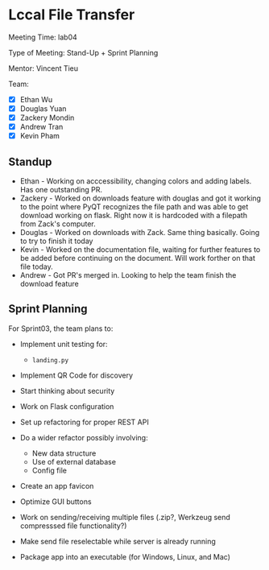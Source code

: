 # Lccal File Transfer #


Meeting Time: lab04

Type of Meeting: Stand-Up + Sprint Planning

Mentor: Vincent Tieu

Team: 
- [x] Ethan Wu
- [x] Douglas Yuan 
- [x] Zackery Mondin
- [x] Andrew Tran 
- [x] Kevin Pham

## Standup ##
- Ethan - Working on acccessibility, changing colors and adding labels. Has one outstanding PR.
- Zackery - Worked on downloads feature with douglas and got it working to the point where PyQT recognizes the file path and was able to get download working on flask. Right now it is hardcoded with a filepath from Zack's computer.
- Douglas - Worked on downloads with Zack. Same thing basically. Going to try to finish it today
- Kevin - Worked on the documentation file, waiting for further features to be added before continuing on the document. Will work forther on that file today.
- Andrew - Got PR's merged in. Looking to help the team finish the download feature


## Sprint Planning ##
For Sprint03, the team plans to:

- Implement unit testing for:
  - `landing.py`

- Implement QR Code for discovery

- Start thinking about security

- Work on Flask configuration

- Set up refactoring for proper REST API

- Do a wider refactor possibly involving:
  - New data structure
  - Use of external database
  - Config file

- Create an app favicon

- Optimize GUI buttons

- Work on sending/receiving multiple files (.zip?, Werkzeug send compresssed file functionality?)

- Make send file reselectable while server is already running

- Package app into an executable (for Windows, Linux, and Mac)
